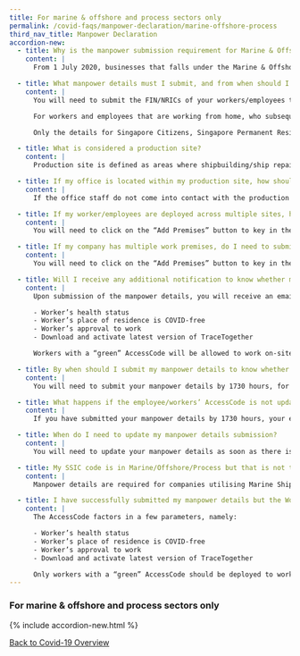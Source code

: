 ```yaml
---
title: For marine & offshore and process sectors only
permalink: /covid-faqs/manpower-declaration/marine-offshore-process
third_nav_title: Manpower Declaration
accordion-new:
  - title: Why is the manpower submission requirement for Marine & Offshore and Process sectors different?
    content: |
      From 1 July 2020, businesses that falls under the Marine & Offshore and Process sectors will be required to submit details of the employees/workers [here](https://go.gov.sg/timelimitedexemption){:target="_blank"}. This submission of manpower details is required to facilitate information updates for the AccessCode on the SGWorkPass app, including the approval to work and the requirement for regular swabbing. Failure to do so will cause the employee’s SGWorkPass AccessCode status to reflect as “Red”.

  - title: What manpower details must I submit, and from when should I be submitting?
    content: |
      You will need to submit the FIN/NRICs of your workers/employees that are working on-site, and the maximum number of workers on site at any given time. If your workers are working on-site, you will also need to provide the address of the work premises, and indicate whether the work premises is a production site (e.g. shipyards/ production plant) or non-production site (e.g. other workplaces/ office premise). Please note that workers deployed at production sites will be required to undergo **Rostered Routine Testing (RRT)**.

      For workers and employees that are working from home, who subsequently need to go back to site for specific reasons, you will need to submit their FIN details.

      Only the details for Singapore Citizens, Singapore Permanent Residents, Employment Pass Holders, S Pass Holders and Work Permit Holders are required to be submitted. All other non-MOM work pass holders (e.g long-term visitor pass or ICA work pass) need not be submitted.

  - title: What is considered a production site?
    content: |
      Production site is defined as areas where shipbuilding/ship repair, process maintenance and construction activities are carried out. Examples of production sites includes shipyards, process plants, refineries and fabrication workshops.

  - title: If my office is located within my production site, how should I indicate so in my manpower submission?
    content: |
      If the office staff do not come into contact with the production site workers and are clearly segregated, you can indicate your premises as a non-production site.

  - title: If my worker/employees are deployed across multiple sites, how do I indicate so when submitting my manpower details?
    content: |
      You will need to click on the “Add Premises” button to key in the details of your workers/employees that are deployed across multiple sites.

  - title: If my company has multiple work premises, do I need to submit manpower details for all my workers across all the different work premises?
    content: |
      You will need to click on the “Add Premises” button to key in the details of all your company’s work premises.

  - title: Will I receive any additional notification to know whether my worker/employee is approved to work on-site? How do I know if my submitted manpower is approved to work on-site?
    content: |
      Upon submission of the manpower details, you will receive an email acknowledgement. The AccessCode on SGWorkPass app will determine whether your submitted manpower is allowed to work on site. The AccessCode will factor in a few parameters, namely:

      - Worker’s health status
      - Worker’s place of residence is COVID-free
      - Worker’s approval to work
      - Download and activate latest version of TraceTogether

      Workers with a “green” AccessCode will be allowed to work on-site.

  - title: By when should I submit my manpower details to know whether my worker/employee will be allowed to work on-site?
    content: |
      You will need to submit your manpower details by 1730 hours, for your worker/employees’ AccessCode to be updated by 2359 hours on the following day via the SGWorkPass app.

  - title: What happens if the employee/workers’ AccessCode is not updated?
    content: |
      If you have submitted your manpower details by 1730 hours, your employee/workers’ AccessCode will only be updated by 2359 hours on the following day. If you require assistance, please write to MTI at <covid_gobusiness@mti.gov.sg>.

  - title: When do I need to update my manpower details submission?  
    content: |
      You will need to update your manpower details as soon as there is a change in the specific workers required to work on-site, as this will affect arrangements for your workers’ regular swab tests.  

  - title: My SSIC code is in Marine/Offshore/Process but that is not the nature of my work. Do I still have to submit my manpower details?  
    content: |    
      Manpower details are required for companies utilising Marine Shipyard or Process manpower quota as defined under MOM. These details are required to ensure that your workers’ SG WorkPass app AccessCode reflects their approval to be deployed for work and to facilitate arrangement for regular swab tests.

  - title: I have successfully submitted my manpower details but the Workpass app still comes out as red. Can I proceed to deploy my workers?
    content: |          
      The AccessCode factors in a few parameters, namely:

      -	Worker’s health status
      -	Worker’s place of residence is COVID-free
      -	Worker’s approval to work
      -	Download and activate latest version of TraceTogether

      Only workers with a “green” AccessCode should be deployed to work on-site.
---
```


### For marine & offshore and process sectors only

{% include accordion-new.html %}

[Back to Covid-19 Overview](/covid/)
